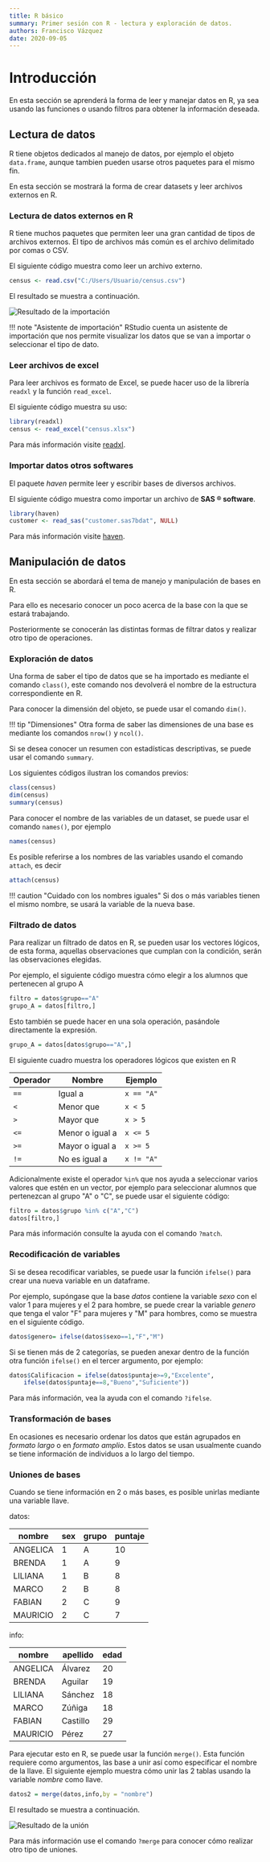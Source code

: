 ```yaml
---
title: R básico
summary: Primer sesión con R - lectura y exploración de datos.
authors: Francisco Vázquez
date: 2020-09-05
---
```


# Introducción

En esta sección se aprenderá la forma de leer y manejar datos en R, ya sea usando las funciones o usando filtros para obtener la información deseada.

## Lectura de datos

R tiene objetos dedicados al manejo de datos, por ejemplo el objeto `data.frame`, aunque tambien pueden usarse otros paquetes para el mismo fin.

En esta sección se mostrará la forma de crear datasets y leer archivos externos en R.

### Lectura de datos externos en R

R tiene muchos paquetes que permiten leer una gran cantidad de tipos de archivos externos. El tipo de archivos más común es el archivo delimitado por comas o CSV.

El siguiente código muestra como leer un archivo externo.

````r
census <- read.csv("C:/Users/Usuario/census.csv")
````

El resultado se muestra a continuación.

![Resultado de la importación](img/dataframe2.png)

!!! note "Asistente de importación"
    RStudio cuenta un asistente de importación que nos permite visualizar los datos que se van a importar o seleccionar el tipo de dato.

### Leer archivos de excel

Para leer archivos es formato de Excel, se puede hacer uso de la librería `readxl` y la función `read_excel`.

El siguiente código muestra su uso:

````r
library(readxl)
census <- read_excel("census.xlsx")
````

Para más información visite [readxl](https://readxl.tidyverse.org/).

### Importar datos otros softwares

El paquete *haven* permite leer y escribir bases de diversos archivos.

El siguiente código muestra como importar un archivo de **SAS &reg; software**.

````r
library(haven)
customer <- read_sas("customer.sas7bdat", NULL)
````

Para más información visite [haven](https://haven.tidyverse.org/).

## Manipulación de datos

En esta sección se abordará el tema de manejo y manipulación de bases en R.

Para ello es necesario conocer un poco acerca de la base con la que se estará trabajando.

Posteriormente se conocerán las distintas formas de filtrar datos y realizar otro tipo de operaciones.

### Exploración de datos

Una forma de saber el tipo de datos que se ha importado es mediante el comando `class()`, este comando nos devolverá el nombre de la estructura correspondiente en R.

Para conocer la dimensión del objeto, se puede usar el comando `dim()`.

!!! tip "Dimensiones"
    Otra forma de saber las dimensiones de una base es mediante los comandos `nrow()` y `ncol()`.

Si se desea conocer un resumen con estadísticas descriptivas, se puede usar el comando `summary`.

Los siguientes códigos ilustran los comandos previos:

```` r
class(census)
dim(census)
summary(census)
````

Para conocer el nombre de las variables de un dataset, se puede usar el comando `names()`, por ejemplo

````r
names(census)
````

Es posible referirse a los nombres de las variables usando el comando `attach`, es decir

````r
attach(census)
````

!!! caution "Cuidado con los nombres iguales"
    Si dos o más variables tienen el mismo nombre, se usará la variable de la nueva base.

### Filtrado de datos

Para realizar un filtrado de datos en R, se pueden usar los vectores lógicos, de esta forma, aquellas observaciones que cumplan con la condición, serán las observaciones elegidas.

Por ejemplo, el siguiente código muestra cómo elegir a los alumnos que pertenecen al grupo A

````r
filtro = datos$grupo=="A"
grupo_A = datos[filtro,]
````

Esto también se puede hacer en una sola operación, pasándole directamente la expresión.

````r
grupo_A = datos[datos$grupo=="A",]
````

El siguiente cuadro muestra los operadores lógicos que existen en R

Operador|Nombre|Ejemplo
--------|------|-------
`==`    |Igual a|`x == "A"`
`<`     |Menor que|`x < 5`
`>`     |Mayor que|`x > 5`
`<=`     |Menor o igual a|`x <= 5`
`>=`     |Mayor o igual a|`x >= 5`
`!=`    |No es igual a|`x != "A"`

Adicionalmente existe el operador `%in%` que nos ayuda a seleccionar varios valores que estén en un vector, por ejemplo para seleccionar alumnos que pertenezcan al grupo "A" o "C", se puede usar el siguiente código:

````r
filtro = datos$grupo %in% c("A","C")
datos[filtro,]
````

Para más información consulte la ayuda con el comando `?match`.

### Recodificación de variables

Si se desea recodificar variables, se puede usar la función `ifelse()` para crear una nueva variable en un dataframe.

Por ejemplo, supóngase que la base *datos* contiene la variable *sexo* con el valor 1 para mujeres y el 2 para hombre, se puede crear la variable *genero* que tenga el valor "F" para mujeres y "M" para hombres, como se muestra en el siguiente código.

````r
datos$genero= ifelse(datos$sexo==1,"F","M")
````

Si se tienen más de 2 categorías, se pueden anexar dentro de la función otra función `ifelse()` en el tercer argumento, por ejemplo:

````r
datos$Calificacion = ifelse(datos$puntaje>=9,"Excelente",
    ifelse(datos$puntaje==8,"Bueno","Suficiente"))
````

Para más información, vea la ayuda con el comando `?ifelse`.

### Transformación de bases

En ocasiones es necesario ordenar los datos que están agrupados en _formato largo_ o en _formato amplio_. Estos datos se usan usualmente cuando se tiene información de individuos a lo largo del tiempo.

### Uniones de bases

Cuando se tiene información en 2 o más bases, es posible unirlas mediante una variable llave.

datos:

nombre| sex| grupo| puntaje|
------|----|------|--------|
ANGELICA|   1|     A|      10
BRENDA|   1|     A|       9
LILIANA|   1|     B|       8
MARCO|   2|     B|       8
FABIAN|   2|     C|       9
MAURICIO|   2|     C|       7

info:

nombre| apellido| edad
------|---------|----
ANGELICA|  Álvarez|   20
BRENDA|  Aguilar|   19
LILIANA|  Sánchez|   18
MARCO|   Zúñiga|   18
FABIAN| Castillo|   29
MAURICIO|    Pérez|   27

Para ejecutar esto en R, se puede usar la función `merge()`. Esta función requiere como argumentos, las base a unir así como especificar el nombre de la llave. El siguiente ejemplo muestra cómo unir las 2 tablas usando la variable *nombre* como llave.

````r
datos2 = merge(datos,info,by = "nombre")
````

El resultado se muestra a continuación.

![Resultado de la unión](img/merge.png)

Para más información use el comando `?merge` para conocer cómo realizar otro tipo de uniones.
